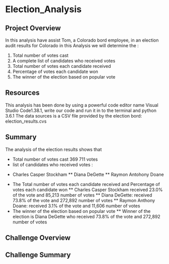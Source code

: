 # Election_Analysis
## Project Overview
In this analysis have assist Tom, a Colorado bord employee, in an election audit results for Colorado
in this Analysis we will determine the : 
1.	Total number of votes cast
2.	A complete list of candidates who received votes
3.	Total number of votes each candidate received
4.	Percentage of votes each candidate won
5.	The winner of the election based on popular vote

## Resources
This analysis has been done by using a powerful code editor name Visual Studio Code1.38.1, write our code and run it in to the terminal and python 3.6.1
The data sources is a CSV file provided by the election bord: election_results.cvs

## Summary
The analysis of the election results shows that 

* Total number of votes cast 369 711 votes
* list of candidates who received votes :
- Charles Casper Stockham
** Diana DeGette
** Raymon Antohony Doane
* The Total number of votes each candidate received and Percentage of votes each candidate won
** Charles Casper Stockham received 23.0% of the vote and 85,213 number of votes
** Diana DeGette: received 73.8% of the vote and 272,892 number of votes
** Raymon Anthony Doane: received 3.1% of the vote and 11,606 number of votes
* The winner of the election based on popular vote
** Winner of the election is Diana DeGette who received 73.8% of the vote and 272,892 number of votes

## Challenge Overview
## Challenge Summary







